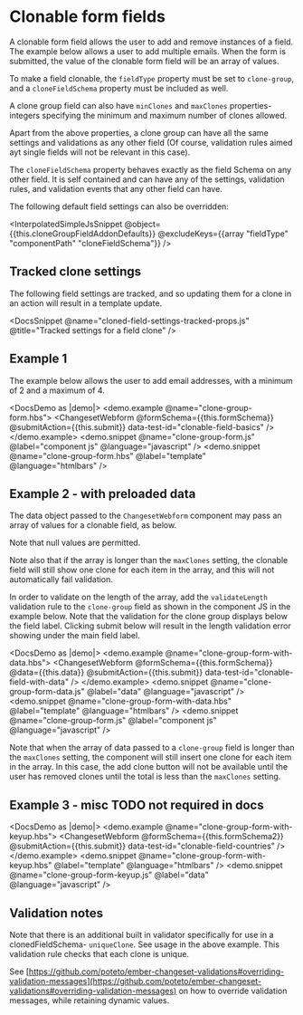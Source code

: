 # Clonable form fields

A clonable form field allows the user to add and remove instances of a field. The example below allows a user to add multiple emails. When the form is submitted, the value of the clonable form field will be an array of values.

To make a field clonable, the `fieldType` property must be set to `clone-group`, and a `cloneFieldSchema` property must be included as well.

A clone group field can also have `minClones` and `maxClones` properties- integers specifying the minimum and maximum number of clones allowed.

Apart from the above properties, a clone group can have all the same settings and validations as any other field (Of course, validation rules aimed ayt single fields will not be relevant in this case).

The `cloneFieldSchema` property behaves exactly as the field Schema on any other field. It is self contained and can have any of the settings, validation rules, and validation events that any other field can have.

The following default field settings can also be overridden:

<InterpolatedSimpleJsSnippet @object={{this.cloneGroupFieldAddonDefaults}} @excludeKeys={{array "fieldType" "componentPath" "cloneFieldSchema"}} />

## Tracked clone settings

The following field settings are tracked, and so updating them for a clone in an action will result in a template update.

<DocsSnippet @name="cloned-field-settings-tracked-props.js" @title="Tracked settings for a field clone" />

## Example 1

The example below allows the user to add email addresses, with a minimum of 2 and a maximum of 4.

<DocsDemo as |demo|>
<demo.example @name="clone-group-form.hbs">
<ChangesetWebform
@formSchema={{this.formSchema}}
@submitAction={{this.submit}}
data-test-id="clonable-field-basics"
/>
</demo.example>
<demo.snippet @name="clone-group-form.js" @label="component js" @language="javascript" />
<demo.snippet @name="clone-group-form.hbs" @label="template" @language="htmlbars" />
</DocsDemo>

## Example 2 - with preloaded data

The data object passed to the `ChangesetWebform` component may pass an array of values for a clonable field, as below.

Note that null values are permitted.

Note also that if the array is longer than the `maxClones` setting, the clonable field will still show one clone for each item in the array, and this will not automatically fail validation.

In order to validate on the length of the array, add the `validateLength` validation rule to the `clone-group` field as shown in the component JS in the example below. Note that the validation for the clone group displays below the field label. Clicking submit below will result in the length validation error showing under the main field label.

<DocsDemo as |demo|>
<demo.example @name="clone-group-form-with-data.hbs">
<ChangesetWebform
@formSchema={{this.formSchema}}
@data={{this.data}}
@submitAction={{this.submit}}
data-test-id="clonable-field-with-data"
/>
</demo.example>
<demo.snippet @name="clone-group-form-data.js" @label="data" @language="javascript" />
<demo.snippet @name="clone-group-form-with-data.hbs" @label="template" @language="htmlbars" />
<demo.snippet @name="clone-group-form.js" @label="component js" @language="javascript" />
</DocsDemo>

Note that when the array of data passed to a `clone-group` field is longer than the `maxClones` setting, the component will still insert one clone for each item in the array. In this case, the add clone button will not be available until the user has removed clones until the total is less than the `maxClones` setting.

## Example 3 - misc TODO not required in docs

<DocsDemo as |demo|>
<demo.example @name="clone-group-form-with-keyup.hbs">
<ChangesetWebform
@formSchema={{this.formSchema2}}
@submitAction={{this.submit}}
data-test-id="clonable-field-countries"
/>
</demo.example>
<demo.snippet @name="clone-group-form-with-keyup.hbs" @label="template" @language="htmlbars" />
<demo.snippet @name="clone-group-form-keyup.js" @label="data" @language="javascript" />
</DocsDemo>

## Validation notes

Note that there is an additional built in validator specifically for use in a clonedFieldSchema- `uniqueClone`. See usage in the above example. This validation rule checks that each clone is unique.

<!-- TODO move to more appropriate docs. -->

See [https://github.com/poteto/ember-changeset-validations#overriding-validation-messages](https://github.com/poteto/ember-changeset-validations#overriding-validation-messages) on how to override validation messages, while retaining dynamic values.
